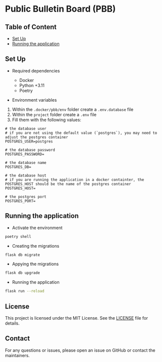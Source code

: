 # Public Bulletin Board (PBB)

## Table of Content

-   [Set Up](#set-up)
-   [Running the application](#running-the-application)

## Set Up

-   Required dependencies

    -   Docker
    -   Python +3.11
    -   Poetry

-   Environment variables

1. Within the `.docker/pbb/env` folder create a `.env.database` file
2. Within the `project` folder create a `.env` file
3. Fill them with the following values:

```.env
# the database user
# if you are not using the default value (`postgres`), you may need to adjust the postgres container
POSTGRES_USER=postgres

# the database password
POSTGRES_PASSWORD=

# the database name
POSTGRES_DB=

# the database host
# if you are running the application in a docker containter, the POSTGRES_HOST should be the name of the postgres container
POSTGRES_HOST=

# the postgres port
POSTGRES_PORT=
```

## Running the application

-   Activate the environment

```sh
poetry shell
```

-   Creating the migrations

```sh
flask db migrate
```

-   Appying the migrations

```sh
flask db upgrade
```

-   Running the application

```sh
flask run --reload
```

## License

This project is licensed under the MIT License. See the [LICENSE](LICENSE) file for details.

## Contact

For any questions or issues, please open an issue on GitHub or contact the maintainers.
